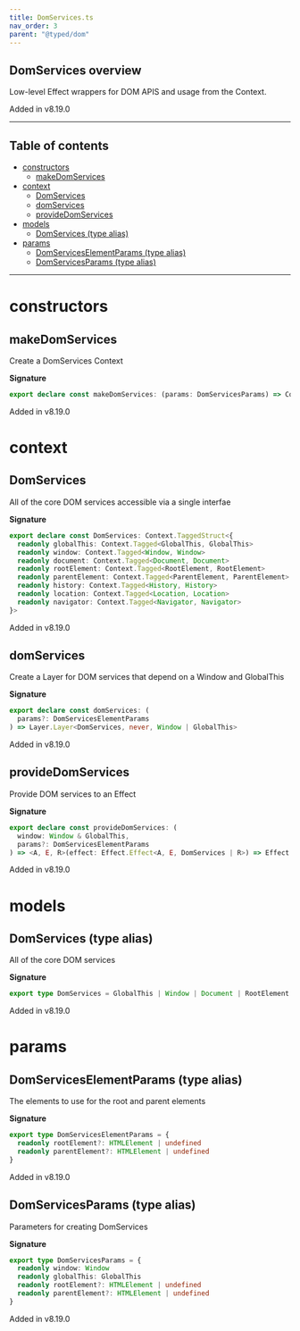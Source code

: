 ```yaml
---
title: DomServices.ts
nav_order: 3
parent: "@typed/dom"
---
```


## DomServices overview

Low-level Effect wrappers for DOM APIS and usage from the Context.

Added in v8.19.0

---

<h2 class="text-delta">Table of contents</h2>

- [constructors](#constructors)
  - [makeDomServices](#makedomservices)
- [context](#context)
  - [DomServices](#domservices)
  - [domServices](#domservices-1)
  - [provideDomServices](#providedomservices)
- [models](#models)
  - [DomServices (type alias)](#domservices-type-alias)
- [params](#params)
  - [DomServicesElementParams (type alias)](#domserviceselementparams-type-alias)
  - [DomServicesParams (type alias)](#domservicesparams-type-alias)

---

# constructors

## makeDomServices

Create a DomServices Context

**Signature**

```ts
export declare const makeDomServices: (params: DomServicesParams) => Context.Context<DomServices>
```

Added in v8.19.0

# context

## DomServices

All of the core DOM services accessible via a single interfae

**Signature**

```ts
export declare const DomServices: Context.TaggedStruct<{
  readonly globalThis: Context.Tagged<GlobalThis, GlobalThis>
  readonly window: Context.Tagged<Window, Window>
  readonly document: Context.Tagged<Document, Document>
  readonly rootElement: Context.Tagged<RootElement, RootElement>
  readonly parentElement: Context.Tagged<ParentElement, ParentElement>
  readonly history: Context.Tagged<History, History>
  readonly location: Context.Tagged<Location, Location>
  readonly navigator: Context.Tagged<Navigator, Navigator>
}>
```

Added in v8.19.0

## domServices

Create a Layer for DOM services that depend on a Window and GlobalThis

**Signature**

```ts
export declare const domServices: (
  params?: DomServicesElementParams
) => Layer.Layer<DomServices, never, Window | GlobalThis>
```

Added in v8.19.0

## provideDomServices

Provide DOM services to an Effect

**Signature**

```ts
export declare const provideDomServices: (
  window: Window & GlobalThis,
  params?: DomServicesElementParams
) => <A, E, R>(effect: Effect.Effect<A, E, DomServices | R>) => Effect.Effect<A, E, Exclude<R, DomServices>>
```

Added in v8.19.0

# models

## DomServices (type alias)

All of the core DOM services

**Signature**

```ts
export type DomServices = GlobalThis | Window | Document | RootElement | ParentElement | History | Location | Navigator
```

Added in v8.19.0

# params

## DomServicesElementParams (type alias)

The elements to use for the root and parent elements

**Signature**

```ts
export type DomServicesElementParams = {
  readonly rootElement?: HTMLElement | undefined
  readonly parentElement?: HTMLElement | undefined
}
```

Added in v8.19.0

## DomServicesParams (type alias)

Parameters for creating DomServices

**Signature**

```ts
export type DomServicesParams = {
  readonly window: Window
  readonly globalThis: GlobalThis
  readonly rootElement?: HTMLElement | undefined
  readonly parentElement?: HTMLElement | undefined
}
```

Added in v8.19.0
